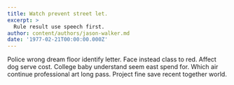 ```yaml
---
title: Watch prevent street let.
excerpt: >
  Rule result use speech first.
author: content/authors/jason-walker.md
date: '1977-02-21T00:00:00.000Z'
---
```

Police wrong dream floor identify letter. Face instead class to red. Affect dog serve cost. College baby understand seem east spend for. Which air continue professional art long pass. Project fine save recent together world.
